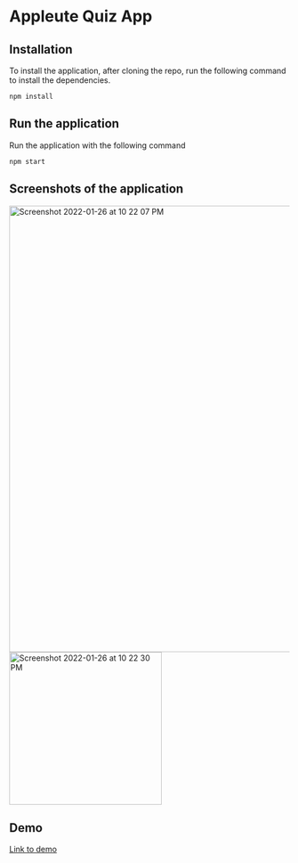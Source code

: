 # Appleute Quiz App

## Installation

To install the application, after cloning the repo, run the following command to install the dependencies.

`npm install`

## Run the application

Run the application with the following command

`npm start`


## Screenshots of the application


<img width="801" alt="Screenshot 2022-01-26 at 10 22 07 PM" src="https://user-images.githubusercontent.com/49427215/151209001-da568947-e023-45dd-b95c-78289a2bfe75.png">


<img width="274" alt="Screenshot 2022-01-26 at 10 22 30 PM" src="https://user-images.githubusercontent.com/49427215/151209070-4b6ea117-ad45-462d-a0bf-d380b5548c04.png">

## Demo

[Link to demo](https://sandesha-appleute.herokuapp.com/)
